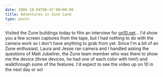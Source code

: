 ```yaml
---
date: 2006-10-04T06:47:00+00:00
title: Adventures in Zune Land
type: posts
---
```

Visited the Zune buildings today to film an interview for [on10.net](https://on10.net/)... I'd show you a few screen captures from the tape, but I had nothing to do with the camera work so I don't have anything to grab from yet. Since I'm a bit of an Zune enthusiast, Laura and Jesse ran camera and I handled asking the questions of Matt Jubelirer, the Zune team member who was there to show me the device (three devices, he had one of each color with him!) and walkthrough some of the features. I'd expect to see the video up on 10 in the next day or so!
